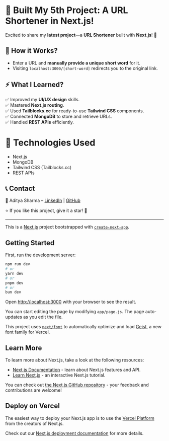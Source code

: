# 🚀 Built My 5th Project: A URL Shortener in Next.js!

Excited to share my **latest project**—a **URL Shortener** built with **Next.js**! 🎯  

## 🔗 How it Works?  
- Enter a URL and **manually provide a unique short word** for it.  
- Visiting `localhost:3000/[short-word]` redirects you to the original link.  

## ⚡ What I Learned?  
✅ Improved my **UI/UX design** skills.  
✅ Mastered **Next.js routing**.  
✅ Used **Tailblocks.cc** for ready-to-use **Tailwind CSS** components.  
✅ Connected **MongoDB** to store and retrieve URLs.  
✅ Handled **REST APIs** efficiently.  


# 📌 Technologies Used
- Next.js
- MongoDB
- Tailwind CSS (Tailblocks.cc)
- REST APIs

## 📞 Contact  
📧 Aditya Sharma – [LinkedIn](https://www.linkedin.com/in/adityasharma219/) | [GitHub](https://github.com/Aditya-Sharma219)  

⭐ If you like this project, give it a star! 🚀  


---


This is a [Next.js](https://nextjs.org) project bootstrapped with [`create-next-app`](https://github.com/vercel/next.js/tree/canary/packages/create-next-app).

## Getting Started

First, run the development server:

```bash
npm run dev
# or
yarn dev
# or
pnpm dev
# or
bun dev
```

Open [http://localhost:3000](http://localhost:3000) with your browser to see the result.

You can start editing the page by modifying `app/page.js`. The page auto-updates as you edit the file.

This project uses [`next/font`](https://nextjs.org/docs/app/building-your-application/optimizing/fonts) to automatically optimize and load [Geist](https://vercel.com/font), a new font family for Vercel.

## Learn More

To learn more about Next.js, take a look at the following resources:

- [Next.js Documentation](https://nextjs.org/docs) - learn about Next.js features and API.
- [Learn Next.js](https://nextjs.org/learn) - an interactive Next.js tutorial.

You can check out [the Next.js GitHub repository](https://github.com/vercel/next.js) - your feedback and contributions are welcome!

## Deploy on Vercel

The easiest way to deploy your Next.js app is to use the [Vercel Platform](https://vercel.com/new?utm_medium=default-template&filter=next.js&utm_source=create-next-app&utm_campaign=create-next-app-readme) from the creators of Next.js.

Check out our [Next.js deployment documentation](https://nextjs.org/docs/app/building-your-application/deploying) for more details.

